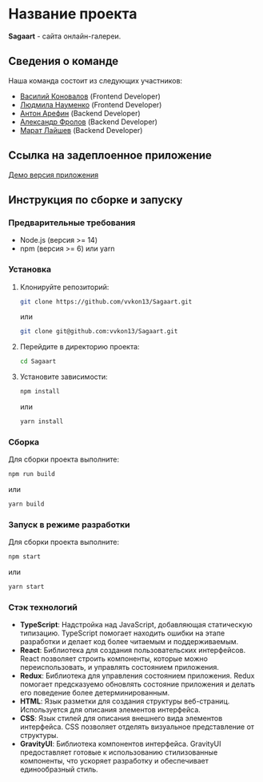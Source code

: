 # Название проекта
__Sagaart__ - сайта онлайн-галереи.

## Сведения о команде
Наша команда состоит из следующих участников:
- [Василий Коновалов](https://github.com/vvkon13) (Frontend Developer)
- [Людмила Науменко](https://github.com/lucy2n) (Frontend Developer)
- [Антон Арефин](https://github.com/R4zeel) (Backend Developer)
- [Александр Фролов](https://github.com/FrolovAlex22) (Backend Developer)
- [Марат Лайшев](https://github.com/MaratLaischev) (Backend Developer)

## Ссылка на задеплоенное приложение
[Демо версия приложения](https://sagaart.bounceme.net/)

## Инструкция по сборке и запуску

### Предварительные требования
- Node.js (версия >= 14)
- npm (версия >= 6) или yarn

### Установка
1. Клонируйте репозиторий:
    ```bash
    git clone https://github.com/vvkon13/Sagaart.git
    ```
     или
    ```bash
    git clone git@github.com:vvkon13/Sagaart.git
    ```
2. Перейдите в директорию проекта:
    ```bash
    cd Sagaart
    ```
3. Установите зависимости:
    ```bash
    npm install
    ```
    или
    ```bash
    yarn install
    ```

### Сборка
Для сборки проекта выполните:
```bash
npm run build
```
или 
```bash
yarn build
```

### Запуск в режиме разработки
Для сборки проекта выполните:
```bash
npm start
```
или 
```bash
yarn start
```

### Стэк технологий
- __TypeScript__: Надстройка над JavaScript, добавляющая статическую типизацию. TypeScript помогает находить ошибки на этапе разработки и делает код более читаемым и поддерживаемым.
- __React__: Библиотека для создания пользовательских интерфейсов. React позволяет строить компоненты, которые можно переиспользовать, и управлять состоянием приложения.
- __Redux__: Библиотека для управления состоянием приложения. Redux помогает предсказуемо обновлять состояние приложения и делать его поведение более детерминированным.
- __HTML__: Язык разметки для создания структуры веб-страниц. Используется для описания элементов интерфейса.
- __CSS__: Язык стилей для описания внешнего вида элементов интерфейса. CSS позволяет отделять визуальное представление от структуры.
- __GravityUI__: Библиотека компонентов интерфейса. GravityUI предоставляет готовые к использованию стилизованные компоненты, что ускоряет разработку и обеспечивает единообразный стиль.
